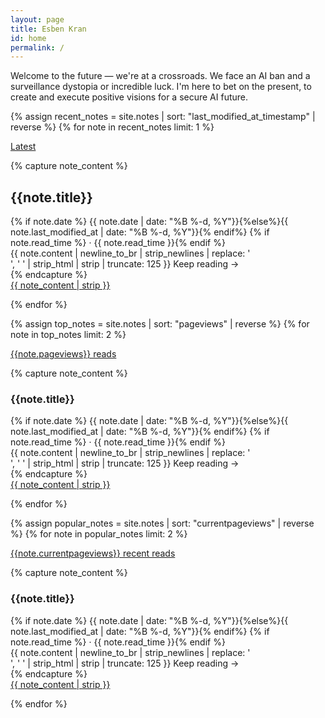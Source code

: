 ```yaml
---
layout: page
title: Esben Kran
id: home
permalink: /
---
```


Welcome to the future — we're at a crossroads. We face an AI ban and a surveillance dystopia or incredible luck. I'm here to bet on the present, to create and execute positive visions for a secure AI future.

{% assign recent_notes = site.notes | sort: "last_modified_at_timestamp" | reverse %}
{% for note in recent_notes limit: 1 %}

<p class="muted font-ui"><a class="internal-link muted" href="{{note.url}}">Latest</a></p>
{% capture note_content %}

  <h2>{{note.title}}</h2>
  <div class="muted small pb font-ui">
    {% if note.date %} <time datetime="{{ note.date | date_to_xmlschema }}">{{ note.date | date: "%B %-d, %Y"}}</time>{%else%}<time datetime="{{ note.last_modified_at | date_to_xmlschema }}">{{ note.last_modified_at | date: "%B %-d, %Y"}}</time>{% endif%}
    {% if note.read_time %} · <span class="reading-time" title="Estimated read time">{{ note.read_time }}</span>{% endif %}
  </div>
  <div class="small muted">
    {{ note.content | newline_to_br | strip_newlines | replace: '<br />', ' ' | strip_html | strip | truncate: 125 }} Keep&nbsp;reading&nbsp;→
  </div>
{% endcapture %}
<div>
<a href="{{ note.url }}" class="internal-link plain">
  {{ note_content | strip }}
</a>
</div>

{% endfor %}

<!-- TOP NOTES AS DEFINED BY SIMPLEANALYTICS -->

{% assign top_notes = site.notes | sort: "pageviews" | reverse %}
{% for note in top_notes limit: 2 %}

<p class="muted font-ui"><a class="internal-link muted" href="{{note.url}}">{{note.pageviews}} reads</a></p>
{% capture note_content %}

  <h3>{{note.title}}</h3>
  <div class="muted small pb font-ui">
    {% if note.date %} <time datetime="{{ note.date | date_to_xmlschema }}">{{ note.date | date: "%B %-d, %Y"}}</time>{%else%}<time datetime="{{ note.last_modified_at | date_to_xmlschema }}">{{ note.last_modified_at | date: "%B %-d, %Y"}}</time>{% endif%}
    {% if note.read_time %} · <span class="reading-time" title="Estimated read time">{{ note.read_time }}</span>{% endif %}
  </div>
  <div class="small muted">
    {{ note.content | newline_to_br | strip_newlines | replace: '<br />', ' ' | strip_html | strip | truncate: 125 }} Keep&nbsp;reading&nbsp;→
  </div>
{% endcapture %}
<div>
<a href="{{ note.url }}" class="internal-link plain">
  {{ note_content | strip }}
</a>
</div>

{% endfor %}

<!-- CURRENTLY POPULAR NOTE -->

{% assign popular_notes = site.notes | sort: "currentpageviews" | reverse %}
{% for note in popular_notes limit: 2 %}

<p class="muted font-ui"><a class="internal-link muted" href="{{note.url}}">{{note.currentpageviews}} recent reads</a></p>
{% capture note_content %}

  <h3>{{note.title}}</h3>
  <div class="muted small pb font-ui">
    {% if note.date %} <time datetime="{{ note.date | date_to_xmlschema }}">{{ note.date | date: "%B %-d, %Y"}}</time>{%else%}<time datetime="{{ note.last_modified_at | date_to_xmlschema }}">{{ note.last_modified_at | date: "%B %-d, %Y"}}</time>{% endif%}
    {% if note.read_time %} · <span class="reading-time" title="Estimated read time">{{ note.read_time }}</span>{% endif %}
  </div>
  <div class="small muted">
    {{ note.content | newline_to_br | strip_newlines | replace: '<br />', ' ' | strip_html | strip | truncate: 125 }} Keep&nbsp;reading&nbsp;→
  </div>
{% endcapture %}
<div>
<a href="{{ note.url }}" class="internal-link plain">
  {{ note_content | strip }}
</a>
</div>

{% endfor %}
